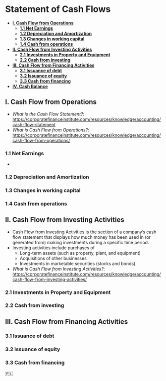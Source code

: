# Statement of Cash Flows

- **[I. Cash Flow from Operations](#I-Cash-Flow-from-Operations)**
  - **[1.1 Net Earnings](#11-Net-Earnings)**
  - **[1.2 Depreciation and Amortization](#12-Depreciation-and-Amortization)**
  - **[1.3 Changes in working capital](#13-Changes-in-working-capital)**
  - **[1.4 Cash from operations](#14-Cash-from-operations)**
- **[II. Cash Flow from Investing Activities](#II-Cash-Flow-from-Investing-Activities)**
  - **[2.1 Investments in Property and Equipment](#21-Investments-in-Property-and-Equipment)**
  - **[2.2 Cash from investing](#22-Cash-from-investing)**
- **[III. Cash Flow from Financing Activities](#III-Cash-Flow-from-Financing-Activities)**
  - **[3.1 Issuance of debt](#31-Issuance-of-debt)**
  - **[3.2 Issuance of equity](#32-Issuance-of-equity)**
  - **[3.3 Cash from financing](#33-Cash-from-financing)**
- **[IV. Cash Balance](#IV-Cash-Balance)**

## I. Cash Flow from Operations
- *What is the Cash Flow Statement?*: https://corporatefinanceinstitute.com/resources/knowledge/accounting/cash-flow-statement
- *What is Cash Flow from Operations?*: https://corporatefinanceinstitute.com/resources/knowledge/accounting/cash-flow-from-operations/
### 1.1 Net Earnings
- 
### 1.2 Depreciation and Amortization
### 1.3 Changes in working capital
### 1.4 Cash from operations

## II. Cash Flow from Investing Activities
- Cash Flow from Investing Activities is the section of a company’s cash flow statement that displays how much money has been used in (or generated from) making investments during a specific time period. 
- Investing activities include purchases of 
  - Long-term assets (such as property, plant, and equipment)
  - Acquisitions of other businesses
  - Investments in marketable securities (stocks and bonds).
- *What is Cash Flow from Investing Activities?*: https://corporatefinanceinstitute.com/resources/knowledge/accounting/cash-flow-from-investing-activities/

### 2.1 Investments in Property and Equipment

### 2.2 Cash from investing

## III. Cash Flow from Financing Activities
### 3.1 Issuance of debt
### 3.2 Issuance of equity
### 3.3 Cash from financing
:poland:
